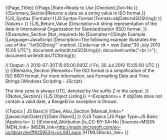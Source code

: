 {{Page_Title}}
{{Flags
|State=Ready to Use
|Checked_Out=No
}}
{{Summary_Section|Returns a date as a string value in ISO format.}}
{{JS_Syntax
|Formats={{JS Syntax Format
|Format=objDate.toISOString()
}}
|Values=
}}
{{JS_Return_Value
|Description=A string representation of the date in International Organization for Standardization (ISO) format.
}}
{{Examples_Section
|Not_required=No
|Examples={{Single Example
|Language=JavaScript
|Description=The following example illustrates the use of the '''toISOString''' method.
|Code=var dt = new Date("30 July 2010 15:05 UTC");
 document.write(dt.toISOString());
 document.write("&lt;br /&gt;");
 document.write(dt.toUTCString());
 
 // Output:
 //  2010-07-30T15:05:00.000Z
 //  Fri, 30 Jul 2010 15:05:00 UTC
}}
}}
{{Remarks_Section
|Remarks=The ISO format is a simplification of the ISO 8601 format. For more information, see Formatting Date and Time Strings (Windows Scripting - JScript).

The time zone is always UTC, denoted by the suffix Z in the output.
}}
{{Notes_Section}}
{{JS Object Listing}}
==Exceptions==
If objDate does not contain a valid date, a RangeError exception is thrown.



{{Topics | JS Basic}}
{{See_Also_Section
|Manual_links=* [[javascript/Date{{!}}Date Object]]
}}
{{JS Topics
|JS Page Type=JS Basic
|Applies to=
}}
{{External_Attribution
|Is_CC-BY-SA=No
|Sources=MSDN
|MDN_link=
|MSDN_link=http://msdn.microsoft.com/en-us/library/ie/ff925953(v=vs.94).aspx
|HTML5Rocks_link=
}}